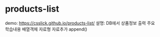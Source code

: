 # products-list
demo: https://csslick.github.io/products-list/
설명: DB에서 상품정보 출력
주요학습내용
배열객체 자료형
자료추가 append()
